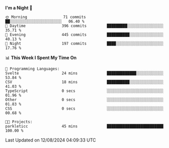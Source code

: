 <!--START_SECTION:waka-->
**I'm a Night 🦉** 

```text
🌞 Morning                71 commits          ██░░░░░░░░░░░░░░░░░░░░░░░   06.40 % 
🌆 Daytime                396 commits         █████████░░░░░░░░░░░░░░░░   35.71 % 
🌃 Evening                445 commits         ██████████░░░░░░░░░░░░░░░   40.13 % 
🌙 Night                  197 commits         ████░░░░░░░░░░░░░░░░░░░░░   17.76 % 
```


📊 **This Week I Spent My Time On** 

```text
💬 Programming Languages: 
Svelte                   24 mins             █████████████░░░░░░░░░░░░   53.84 % 
CSV                      18 mins             ██████████░░░░░░░░░░░░░░░   41.03 % 
TypeScript               0 secs              ░░░░░░░░░░░░░░░░░░░░░░░░░   01.96 % 
Other                    0 secs              ░░░░░░░░░░░░░░░░░░░░░░░░░   01.83 % 
CSS                      0 secs              ░░░░░░░░░░░░░░░░░░░░░░░░░   00.68 % 

🐱‍💻 Projects: 
parkleticc               45 mins             █████████████████████████   100.00 % 
```


 Last Updated on 12/08/2024 04:09:33 UTC
<!--END_SECTION:waka-->
